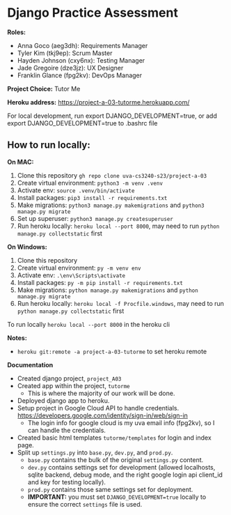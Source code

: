 # Django Practice Assessment


**Roles:**
- Anna Goco (aeg3dh): Requirements Manager
- Tyler Kim (tkj9ep): Scrum Master 
- Hayden Johnson (cxy6nx): Testing Manager
- Jade Gregoire (dze3jz): UX Designer
- Franklin Glance (fpg2kv): DevOps Manager


**Project Choice:** Tutor Me


**Heroku address:** https://project-a-03-tutorme.herokuapp.com/

For local development, run export DJANGO_DEVELOPMENT=true, or add export DJANGO_DEVELOPMENT=true to .bashrc file

## How to run locally:
**On MAC:**
1. Clone this repository `gh repo clone uva-cs3240-s23/project-a-03`
2. Create virtual environment: `python3 -m venv .venv`
3. Activate env: `source .venv/bin/activate`
4. Install packages: `pip3 install -r requirements.txt`
5. Make migrations: `python3 manage.py makemigrations` and `python3 manage.py migrate`
6. Set up superuser: `python3 manage.py createsuperuser` 
7. Run heroku locally: `heroku local --port 8000`, may need to run `python manage.py collectstatic` first 

**On Windows:**
1. Clone this repository
2. Create virtual environment: `py -m venv env`
3. Activate env: `.\env\Scripts\activate`
4. Install packages: `py -m pip install -r requirements.txt`
5. Make migrations: `python manage.py makemigrations` and `python manage.py migrate`
6. Run heroku locally: `heroku local -f Procfile.windows`, may need to run `python manage.py collectstatic` first  

To run locally `heroku local --port 8000` in the heroku cli


**Notes:**
- `heroku git:remote -a project-a-03-tutorme` to set heroku remote


**Documentation**
- Created django project, `project_A03`
- Created app within the project, `tutorme`
  - This is where the majority of our work will be done. 
- Deployed django app to heroku. 
- Setup project in Google Cloud API to handle credentials. https://developers.google.com/identity/sign-in/web/sign-in
  - The login info for google cloud is my uva email info (fpg2kv), so I can handle the credentials. 
- Created basic html templates `tutorme/templates` for login and index page. 
- Split up `settings.py` into `base.py`, `dev.py`, and `prod.py`. 
  - `base.py` contains the bulk of the original `settings.py` content. 
  - `dev.py` contains settings set for development (allowed localhosts, sqlite backend, debug mode, and the right google login api client_id and key for testing locally).
  - `prod.py` contains those same settings set for deployment. 
  - **IMPORTANT:** you must set `DJANGO_DEVELOPMENT=true` locally to ensure the correct `settings` file is used. 